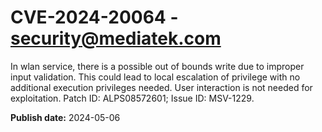 # CVE-2024-20064 - security@mediatek.com

In wlan service, there is a possible out of bounds write due to improper input validation. This could lead to local escalation of privilege with no additional execution privileges needed. User interaction is not needed for exploitation. Patch ID: ALPS08572601; Issue ID: MSV-1229.

**Publish date:** 2024-05-06
